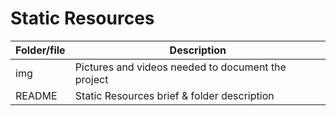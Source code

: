 # Static Resources

| Folder/file        | Description      |
| ------------- |-------------|
| img      | Pictures and videos needed to document the project |
| README       | Static Resources brief & folder description |
